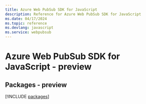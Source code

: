```yaml
---
title: Azure Web PubSub SDK for JavaScript
description: Reference for Azure Web PubSub SDK for JavaScript
ms.date: 04/17/2024
ms.topic: reference
ms.devlang: javascript
ms.service: webpubsub
---
```

# Azure Web PubSub SDK for JavaScript - preview
## Packages - preview
[!INCLUDE [packages](web-pubsub-index.md)]